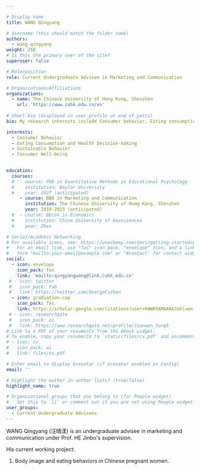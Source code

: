 ```yaml
---

# Display name
title: WANG Qingyang

# Username (this should match the folder name)
authors:
  - wang-qingyang
weight: 250
# Is this the primary user of the site?
superuser: false

# Role/position
role: Current Undergraduate Advisee in Marketing and Communication

# Organizations/Affiliations
organizations:
  - name: The Chinese University of Hong Kong, Shenzhen
    url: 'https://www.cuhk.edu.cn/en'
    
# Short bio (displayed in user profile at end of posts)
bio: My research interests include Consumer behavior, Eating consumption and health decision-making, Sustainable behavior and Consumer well-being.

interests:
  - Consumer Behavior
  - Eating Consumption and Health Decision-making
  - Sustainable Behavior
  - Consumer Well-being
  

education:
  courses:
  #  - course: PhD in Quantitative Methods in Educational Psychology
  #    institution: Baylor University
  #    year: 2027 (anticipated)
     - course: BBA in Marketing and Communication
       institution: The Chinese University of Hong Kong, Shenzhen
       year: 2019-2023 (anticipated)
  #  - course: BEcon in Economics
  #    institution: China University of Geosciences
  #    year: 20xx

# Social/Academic Networking
# For available icons, see: https://wowchemy.com/docs/getting-started/page-builder/#icons
#   For an email link, use "fas" icon pack, "envelope" icon, and a link in the
#   form "mailto:your-email@example.com" or "#contact" for contact widget.
social:
  - icon: envelope
    icon_pack: fas
    link: 'mailto:qingyangwang@link.cuhk.edu.cn'
 # - icon: twitter
 #   icon_pack: fab
 #   link: https://twitter.com/GeorgeCushen
  - icon: graduation-cap
    icon_pack: fas
    link: https://scholar.google.com/citations?user=kWWKhAMAAAAJ&hl=en
 # - icon: researchgate
 #   icon_pack: ai
 #   link: https://www.researchgate.net/profile/Jianwen_Song5
# Link to a PDF of your resume/CV from the About widget.
# To enable, copy your resume/CV to `static/files/cv.pdf` and uncomment the lines below.
# - icon: cv
#   icon_pack: ai
#   link: files/cv.pdf

# Enter email to display Gravatar (if Gravatar enabled in Config)
email: ''

# Highlight the author in author lists? (true/false)
highlight_name: true

# Organizational groups that you belong to (for People widget)
#   Set this to `[]` or comment out if you are not using People widget.
user_groups:
  - Current Undergraduate Advisees
---
```

WANG Qingyang (汪晴漾) is an undergraduate advisee in marketing and communication under Prof. HE Jinbo's supervision.

His current working project:
1. Body image and eating behaviors in Chinese pregnant women.

